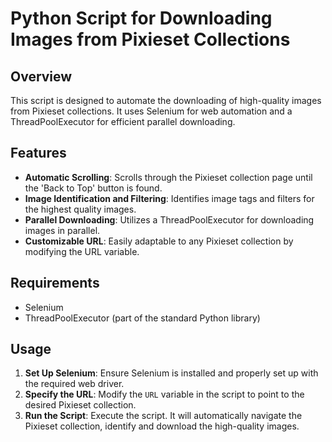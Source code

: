 # Python Script for Downloading Images from Pixieset Collections

## Overview
This script is designed to automate the downloading of high-quality images from Pixieset collections. It uses Selenium for web automation and a ThreadPoolExecutor for efficient parallel downloading.

## Features
- **Automatic Scrolling**: Scrolls through the Pixieset collection page until the 'Back to Top' button is found.
- **Image Identification and Filtering**: Identifies image tags and filters for the highest quality images.
- **Parallel Downloading**: Utilizes a ThreadPoolExecutor for downloading images in parallel.
- **Customizable URL**: Easily adaptable to any Pixieset collection by modifying the URL variable.

## Requirements
- Selenium
- ThreadPoolExecutor (part of the standard Python library)

## Usage
1. **Set Up Selenium**: Ensure Selenium is installed and properly set up with the required web driver.
2. **Specify the URL**: Modify the `URL` variable in the script to point to the desired Pixieset collection.
3. **Run the Script**: Execute the script. It will automatically navigate the Pixieset collection, identify and download the high-quality images.

